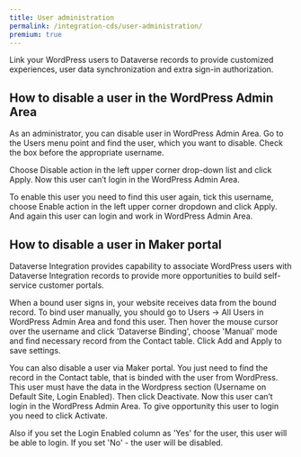 ```yaml
---
title: User administration
permalink: /integration-cds/user-administration/
premium: true
---
```


<p class="lead">Link your WordPress users to Dataverse records to provide customized experiences, user data synchronization and extra sign-in authorization.</p>

## How to disable a user in the WordPress Admin Area

As an administrator, you can disable user in WordPress Admin Area. Go to the Users menu point and find the user, which you want to disable. Check the box before the appropriate username.

Choose Disable action in the left upper corner drop-down list and click Apply. Now this user can’t login in the WordPress Admin Area.

To enable this user you need to find this user again, tick this username, choose Enable action in the left upper corner dropdown and click Apply. And again this user can login and work in WordPress Admin Area.

## How to disable a user in Maker portal

Dataverse Integration provides capability to associate WordPress users with Dataverse Integration records to provide more opportunities to build self-service customer portals.

When a bound user signs in, your website receives data from the bound record. To bind user manually, you should go to Users -> All Users in WordPress Admin Area and fond this user. Then hover the mouse cursor over the username and click 'Dataverse Binding', choose 'Manual' mode and find necessary record from the Contact table. Click Add and Apply to save settings.  

You can also disable a user via Maker portal. You just need to find the record in the Contact table, that is binded with the user from WordPress. This user must have the data in the Wordpress section (Username on Default Site, Login Enabled). Then click Deactivate. Now this user can’t login in the WordPress Admin Area. To give opportunity this user to login you need to click Activate. 

Also if you set the Login Enabled column as 'Yes' for the user, this user will be able to login. If you set 'No' - the user will be disabled. 

